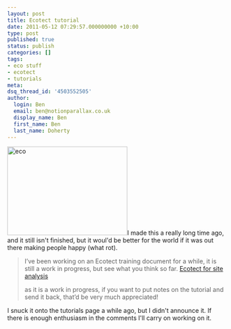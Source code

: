 ```yaml
---
layout: post
title: Ecotect tutorial
date: 2011-05-12 07:29:57.000000000 +10:00
type: post
published: true
status: publish
categories: []
tags:
- eco stuff
- ecotect
- tutorials
meta:
dsq_thread_id: '4503552505'
author:
  login: Ben
  email: ben@notionparallax.co.uk
  display_name: Ben
  first_name: Ben
  last_name: Doherty
---
```

<p><img class="alignright" title="eco" src="{{ site.baseurl }}/assets/eco.PNG" alt="eco" width="275" height="203" />I made this a really long time ago, and it still isn't finished, but it woul'd be better for the world if it was out there making people happy (what rot).</p>
<blockquote><p>I’ve been working on an Ecotect training document for a while, it is still a work in progress, but see what you think so far. <a href="http://www.notionparallax.co.uk/wordpressImages/intro%20to%20ecotect.pdf">Ecotect for site analysis</a></p>
<p>as it is a work in progress, if you want to put notes on the tutorial and send it back, that’d be very much appreciated!</p></blockquote>
<p>I snuck it onto the tutorials page a while ago, but I didn't announce it. If there is enough enthusiasm in the comments I'll carry on working on it.</p>
